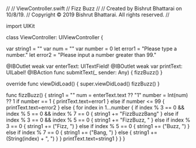 //
//  ViewController.swift
//  Fizz Buzz
//
//  Created by Bishrut Bhattarai on 10/8/19.
//  Copyright © 2019 Bishrut Bhattarai. All rights reserved.
//



import UIKit

class ViewController: UIViewController {
    
var string1 = ""
var num = ""
var number = 0
let error1 = "Please type a number."
let error2 = "Please input a number greater than 99."

    
@IBOutlet weak var enterText: UITextField!
@IBOutlet weak var printText: UILabel!
@IBAction func submitText(_ sender: Any) {
 fizzBuzz()
}
    
    
override func viewDidLoad() {
 super.viewDidLoad()
  fizzBuzz()
}
    
    
func fizzBuzz() {
 string1 = ""
 num = enterText.text ?? "1"
 number = Int(num) ?? 1
    if number == 1 {
         printText.text=error1
     }
    else if number <= 99 {
        printText.text=error2
    }
     else {
     for index in 1...number
   {
       if index % 3 == 0 && index % 5 == 0 && index % 7 == 0 {
        string1 += "FizzBuzzBang"
     } else if index % 3 == 0 && index % 5 == 0 {
        string1 += "FizzBuzz, "
     } else if index % 3 == 0 {
        string1 += ("Fizz, ")
     } else if index % 5 == 0 {
        string1 += ("Buzz, ")
     } else if index % 7 == 0 {
        string1 += ("Bang, ")
     } else {
        string1 += (String(index) + ", ")
    }
   }
    printText.text=string1
  }
 }
}
